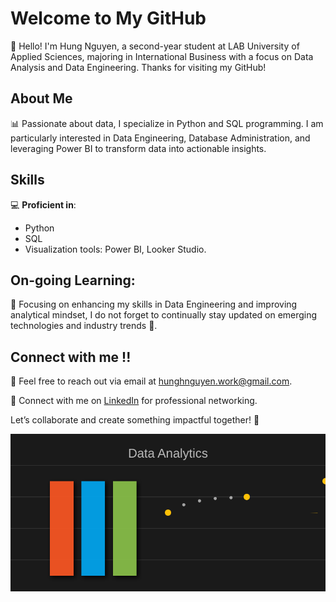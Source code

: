 # Welcome to My GitHub

👋 Hello! I'm Hung Nguyen, a second-year student at LAB University of Applied Sciences, majoring in International Business with a focus on Data Analysis and Data Engineering. Thanks for visiting my GitHub!

## About Me
📊 Passionate about data, I specialize in Python and SQL programming. I am particularly interested in Data Engineering, Database Administration, and leveraging Power BI to transform data into actionable insights.

## Skills
💻 **Proficient in**:
- Python
- SQL
- Visualization tools: Power BI, Looker Studio. 

## On-going Learning: 
📖 Focusing on enhancing my skills in Data Engineering and improving analytical mindset, I do not forget to continually stay updated on emerging technologies and industry trends 🧐.

## Connect with me !!
📧 Feel free to reach out via email at [hunghnguyen.work@gmail.com](mailto:hunghnguyen.work@gmail.com).

🔗 Connect with me on [LinkedIn](https://www.linkedin.com/in/hung-nguyen) for professional networking.

Let’s collaborate and create something impactful together! 🚀


![Data Visualization](./data-viz.svg)



